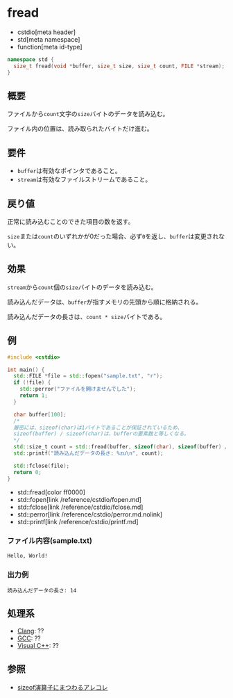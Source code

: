 # fread
* cstdio[meta header]
* std[meta namespace]
* function[meta id-type]

```cpp
namespace std {
  size_t fread(void *buffer, size_t size, size_t count, FILE *stream);
}
```

## 概要
ファイルから`count`文字の`size`バイトのデータを読み込む。

ファイル内の位置は、読み取られたバイトだけ進む。

## 要件
- `buffer`は有効なポインタであること。
- `stream`は有効なファイルストリームであること。

## 戻り値
正常に読み込むことのできた項目の数を返す。

`size`または`count`のいずれかが0だった場合、必ず`0`を返し、`buffer`は変更されない。

## 効果
`stream`から`count`個の`size`バイトのデータを読み込む。

読み込んだデータは、`buffer`が指すメモリの先頭から順に格納される。

読み込んだデータの長さは、`count * size`バイトである。

## 例
```cpp example
#include <cstdio>

int main() {
  std::FILE *file = std::fopen("sample.txt", "r");
  if (!file) {
    std::perror("ファイルを開けませんでした");
    return 1;
  }

  char buffer[100];
  /*
  厳密には、sizeof(char)は1バイトであることが保証されているため、
  sizeof(buffer) / sizeof(char)は、bufferの要素数と等しくなる。
  */
  std::size_t count = std::fread(buffer, sizeof(char), sizeof(buffer) / sizeof(char), file);
  std::printf("読み込んだデータの長さ: %zu\n", count);

  std::fclose(file);
  return 0;
}
```
* std::fread[color ff0000]
* std::fopen[link /reference/cstdio/fopen.md]
* std::fclose[link /reference/cstdio/fclose.md]
* std::perror[link /reference/cstdio/perror.md.nolink]
* std::printf[link /reference/cstdio/printf.md]

### ファイル内容(sample.txt)
```
Hello, World!
```

### 出力例
```
読み込んだデータの長さ: 14
```

## 処理系
- [Clang](/implementation.md#clang): ??
- [GCC](/implementation.md#gcc): ??
- [Visual C++](/implementation.md#visual_cpp): ??

## 参照
- [sizeof演算子にまつわるアレコレ](https://qiita.com/yohhoy/items/a2ab2900a2bd36c31879)